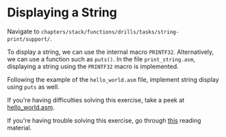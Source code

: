 # Displaying a String

Navigate to `chapters/stack/functions/drills/tasks/string-print/support/`.

To display a string, we can use the internal macro `PRINTF32`.
Alternatively, we can use a function such as `puts()`.
In the file `print_string.asm`, displaying a string using the `PRINTF32` macro is implemented.

Following the example of the `hello_world.asm` file, implement string display using `puts` as well.

If you're having difficulties solving this exercise, take a peek at [hello_world.asm](../../../guides/hello_world/).

If you're having trouble solving this exercise, go through [this](../../../reading/functions.md) reading material.
